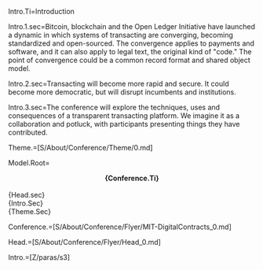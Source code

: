 Intro.Ti=Introduction

Intro.1.sec=Bitcoin, blockchain and the Open Ledger Initiative have launched a dynamic in which systems of transacting are converging, becoming standardized and open-sourced.  The convergence applies to payments and software, and it can also apply to legal text, the original kind of "code."  The point of convergence could be a common record format and shared object model.

Intro.2.sec=Transacting will become more rapid and secure.  It could become more democratic, but will disrupt incumbents and institutions.

Intro.3.sec=The conference will explore the techniques, uses and consequences of a transparent transacting platform.  We imagine it as a collaboration and potluck, with participants presenting things they have contributed.

Theme.=[S/About/Conference/Theme/0.md]

Model.Root=<center><b>{Conference.Ti}</b></center><br>{Head.sec}<br>{Intro.Sec}<br>{Theme.Sec}  

Conference.=[S/About/Conference/Flyer/MIT-DigitalContracts_0.md]

Head.=[S/About/Conference/Flyer/Head_0.md]

Intro.=[Z/paras/s3]